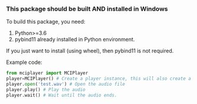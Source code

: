 <p><span><span style="font-family:Verdana, Arial, Helvetica, sans-serif;line-height:19px;text-indent:26px;"><span style="font-size:14px;"><span style="font-family:Arial;line-height:26px;"><br></span></span></span></span></p>

### This package should be built AND installed in Windows

To build this package, you need:

1. Python>=3.6
2. pybind11 already installed in Python environment.

If you just want to install (using wheel), then pybind11 is not required.

Example code:

```python
from mciplayer import MCIPlayer
player=MCIPlayer() # Create a player instance, this will also create a MCI window.
player.open('test.wav') # Open the audio file
player.play() # Play the audio
player.wait() # Wait until the audio ends.
```
